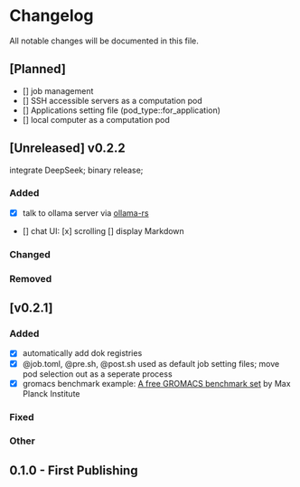 # Changelog
All notable changes will be documented in this file.

## [Planned]
- [] job management
- [] SSH accessible servers as a computation pod 
- [] Applications setting file (pod_type::for_application)
- [] local computer as a computation pod

## [Unreleased] v0.2.2
integrate DeepSeek; binary release;

### Added
- [x] talk to ollama server via [ollama-rs](https://github.com/pepperoni21/ollama-rs)
- [] chat UI: [x] scrolling [] display Markdown

### Changed


### Removed

## [v0.2.1]

### Added
- [x] automatically add dok registries
- [x] @job.toml, @pre.sh, @post.sh used as default job setting files; move pod selection out as a seperate process
- [x] gromacs benchmark example: [A free GROMACS benchmark set](https://www.mpinat.mpg.de/grubmueller/bench) by Max Planck Institute

### Fixed


### Other


## 0.1.0 - First Publishing
